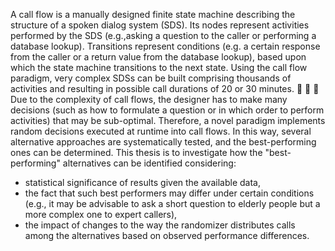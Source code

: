A call flow is a manually designed finite state machine describing the structure of a
spoken dialog system (SDS). Its nodes represent activities performed by the SDS (e.g.,asking a question to the caller or performing a database lookup). Transitions represent
conditions (e.g. a certain response from the caller or a return value from the database
lookup), based upon which the state machine transitions to the next state. Using the call
flow paradigm, very complex SDSs can be built comprising thousands of activities and
resulting in possible call durations of 20 or 30 minutes.



Due to the complexity of call flows, the designer has to make many decisions (such as how
to formulate a question or in which order to perform activities) that may be sub-optimal.
Therefore, a novel paradigm implements random decisions executed at runtime into call
flows. In this way, several alternative approaches are systematically tested, and the
best-performing ones can be determined.
This thesis is to investigate how the "best-performing" alternatives can be identified
considering:
- statistical significance of results given the available data,
- the fact that such best performers may differ under certain conditions (e.g., it may
be advisable to ask a short question to elderly people but a more complex one to expert
callers),
- the impact of changes to the way the randomizer distributes calls among the
alternatives based on observed performance differences.